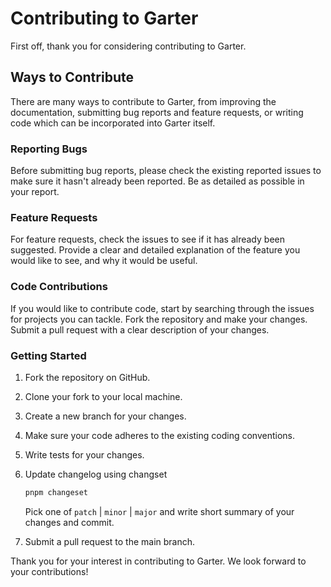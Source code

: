 # Contributing to Garter
First off, thank you for considering contributing to Garter.

## Ways to Contribute
There are many ways to contribute to Garter, from improving the documentation, submitting bug reports and feature requests, or writing code which can be incorporated into Garter itself.

### Reporting Bugs
Before submitting bug reports, please check the existing reported issues to make sure it hasn't already been reported.
Be as detailed as possible in your report.

### Feature Requests
For feature requests, check the issues to see if it has already been suggested.
Provide a clear and detailed explanation of the feature you would like to see, and why it would be useful.

### Code Contributions
If you would like to contribute code, start by searching through the issues for projects you can tackle.
Fork the repository and make your changes.
Submit a pull request with a clear description of your changes.

### Getting Started
1. Fork the repository on GitHub.
2. Clone your fork to your local machine.
3. Create a new branch for your changes.
4. Make sure your code adheres to the existing coding conventions.
5. Write tests for your changes.
6. Update changelog using changset
    ```sh
    pnpm changeset
    ```
    Pick one of `patch` | `minor` | `major` and write short summary of your changes and commit.

7. Submit a pull request to the main branch.

Thank you for your interest in contributing to Garter. We look forward to your contributions!
